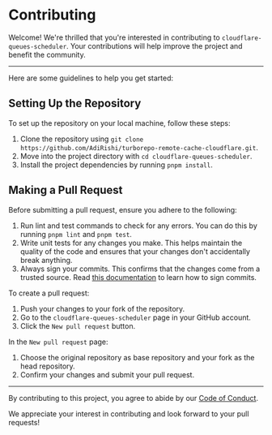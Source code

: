 # Contributing

Welcome! We're thrilled that you're interested in contributing to `cloudflare-queues-scheduler`. Your contributions will help improve the project and benefit the community.

---

Here are some guidelines to help you get started:

## Setting Up the Repository

To set up the repository on your local machine, follow these steps:

1. Clone the repository using `git clone https://github.com/AdiRishi/turborepo-remote-cache-cloudflare.git`.
2. Move into the project directory with `cd cloudflare-queues-scheduler`.
3. Install the project dependencies by running `pnpm install`.

## Making a Pull Request

Before submitting a pull request, ensure you adhere to the following:

1. Run lint and test commands to check for any errors. You can do this by running `pnpm lint` and `pnpm test`.
2. Write unit tests for any changes you make. This helps maintain the quality of the code and ensures that your changes don't accidentally break anything.
3. Always sign your commits. This confirms that the changes come from a trusted source. Read [this documentation](https://docs.github.com/en/authentication/managing-commit-signature-verification/about-commit-signature-verification) to learn how to sign commits.

To create a pull request:

1. Push your changes to your fork of the repository.
2. Go to the `cloudflare-queues-scheduler` page in your GitHub account.
3. Click the `New pull request` button.

In the `New pull request` page:

1. Choose the original repository as base repository and your fork as the head repository.
2. Confirm your changes and submit your pull request.

---

By contributing to this project, you agree to abide by our [Code of Conduct](./CODE_OF_CONDUCT.md).

We appreciate your interest in contributing and look forward to your pull requests!
